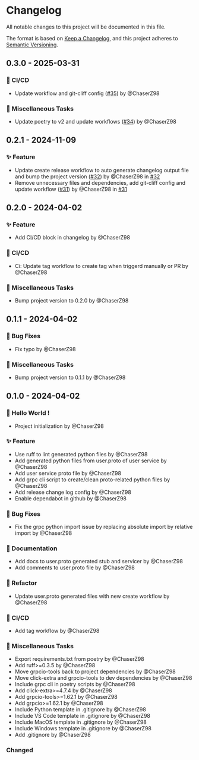 # Changelog

All notable changes to this project will be documented in this file.

The format is based on [Keep a Changelog](https://keepachangelog.com/en/1.0.0/),
and this project adheres to [Semantic Versioning](https://semver.org/spec/v2.0.0.html).

## 0.3.0 - 2025-03-31

### <!-- 09 -->🐎 CI/CD
- Update workflow and git-cliff config ([#35](https://github.com/ChaserZ98/chaserland-grpc-proto/pull/35)) by @ChaserZ98

### <!-- 10 -->🐳 Miscellaneous Tasks
- Update poetry to v2 and update workflows ([#34](https://github.com/ChaserZ98/chaserland-grpc-proto/pull/34)) by @ChaserZ98

## 0.2.1 - 2024-11-09

### <!-- 01 -->✨ Feature

-   Update create release workflow to auto generate changelog output file and bump the project version ([#32](https://github.com/ChaserZ98/chaserland-grpc-proto/pull/32)) by @ChaserZ98 in [#32](https://github.com/ChaserZ98/chaserland-grpc-proto/pull/32)
-   Remove unnecessary files and dependencies, add git-cliff config and update workflow ([#31](https://github.com/ChaserZ98/chaserland-grpc-proto/pull/31)) by @ChaserZ98 in [#31](https://github.com/ChaserZ98/chaserland-grpc-proto/pull/31)

## 0.2.0 - 2024-04-02

### <!-- 01 -->✨ Feature

-   Add CI/CD block in changelog by @ChaserZ98

### <!-- 09 -->🐎 CI/CD

-   Ci: Update tag workflow to create tag when triggerd manually or PR by @ChaserZ98

### <!-- 10 -->🐳 Miscellaneous Tasks

-   Bump project version to 0.2.0 by @ChaserZ98

## 0.1.1 - 2024-04-02

### <!-- 02 -->🐞 Bug Fixes

-   Fix typo by @ChaserZ98

### <!-- 10 -->🐳 Miscellaneous Tasks

-   Bump project version to 0.1.1 by @ChaserZ98

## 0.1.0 - 2024-04-02

### <!-- 00 -->🎉 Hello World !

-   Project initialization by @ChaserZ98

### <!-- 01 -->✨ Feature

-   Use ruff to lint generated python files by @ChaserZ98
-   Add generated python files from user.proto of user service by @ChaserZ98
-   Add user service proto file by @ChaserZ98
-   Add grpc cli script to create/clean proto-related python files by @ChaserZ98
-   Add release change log config by @ChaserZ98
-   Enable dependabot in github by @ChaserZ98

### <!-- 02 -->🐞 Bug Fixes

-   Fix the grpc python import issue by replacing absolute import by relative import by @ChaserZ98

### <!-- 03 -->📃 Documentation

-   Add docs to user.proto generated stub and servicer by @ChaserZ98
-   Add comments to user.proto file by @ChaserZ98

### <!-- 05 -->🦄 Refactor

-   Update user.proto generated files with new create workflow by @ChaserZ98

### <!-- 09 -->🐎 CI/CD

-   Add tag workflow by @ChaserZ98

### <!-- 10 -->🐳 Miscellaneous Tasks

-   Export requirements.txt from poetry by @ChaserZ98
-   Add ruff>=0.3.5 by @ChaserZ98
-   Move grpcio-tools back to project dependencies by @ChaserZ98
-   Move click-extra and grpcio-tools to dev dependencies by @ChaserZ98
-   Include grpc cli in poetry scripts by @ChaserZ98
-   Add click-extra>=4.7.4 by @ChaserZ98
-   Add grpcio-tools>=1.62.1 by @ChaserZ98
-   Add grpcio>=1.62.1 by @ChaserZ98
-   Include Python template in .gitignore by @ChaserZ98
-   Include VS Code template in .gitignore by @ChaserZ98
-   Include MacOS template in .gitignore by @ChaserZ98
-   Include Windows template in .gitignore by @ChaserZ98
-   Add .gitignore by @ChaserZ98

### Changed

<!-- generated by git-cliff -->
